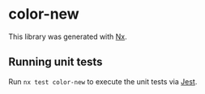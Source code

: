 # color-new

This library was generated with [Nx](https://nx.dev).

## Running unit tests

Run `nx test color-new` to execute the unit tests via [Jest](https://jestjs.io).

